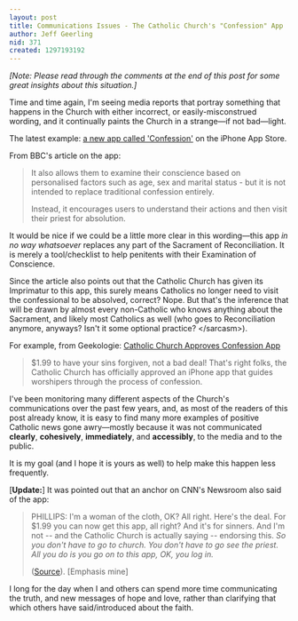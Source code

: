```yaml
---
layout: post
title: Communications Issues - The Catholic Church's "Confession" App
author: Jeff Geerling
nid: 371
created: 1297193192
---
```

<p><em>[Note: Please read through the comments at the end of this post for some great insights about this situation.]</em></p>
<p>Time and time again, I'm seeing media reports that portray something that happens in the Church with either incorrect, or easily-misconstrued wording, and it continually paints the Church in a strange—if not bad—light.</p>
<p>The latest example: <a href="http://www.bbc.co.uk/news/technology-12391129">a new app called 'Confession'</a> on the iPhone App Store.</p>
<p>From BBC's article on the app:</p>
<blockquote>
<p>It also allows them to examine their conscience based on personalised factors such as age, sex and marital status - but it is not intended to replace traditional confession entirely.</p>
<p>Instead, it encourages users to understand their actions and then visit their priest for absolution.</p>
</blockquote>
<p>It would be nice if we could be a little more clear in this wording—this app <em>in no way whatsoever</em> replaces any part of the Sacrament of Reconciliation. It is merely a tool/checklist to help penitents with their Examination of Conscience.</p>
<p>Since the article also points out that the Catholic Church has given its Imprimatur to this app, this surely means Catholics no longer need to visit the confessional to be absolved, correct? Nope. But that's the inference that will be drawn by almost every non-Catholic who knows anything about the Sacrament, and likely most Catholics as well (who goes to Reconciliation anymore, anyways? Isn't it some optional practice? &lt;/sarcasm&gt;).</p>
<p>For example, from Geekologie: <a href="http://www.geekologie.com/2011/02/catholic_church_approves_confe.php">Catholic Church Approves Confession App</a></p>
<blockquote>
<p>$1.99 to have your sins forgiven, not a bad deal! That's right folks, the Catholic Church has officially approved an iPhone app that guides worshipers through the process of confession.<span>&nbsp;</span></p>
</blockquote>
<p>I've been monitoring many different aspects of the Church's communications over the past few years, and, as most of the readers of this post already know, it is easy to find many more examples of positive Catholic news gone awry—mostly because it was not communicated <strong>clearly</strong>, <strong>cohesively</strong>,&nbsp;<strong>immediately</strong>, and <strong>accessibly</strong>, to the media and to the public.</p>
<p>It is my goal (and I hope it is yours as well) to help make this happen less frequently.</p>
<p>[<strong>Update:</strong>] It was pointed out that an anchor on CNN's Newsroom also said of the app:</p>
<blockquote>
<p>PHILLIPS: I'm a woman of the cloth, OK? All right. Here's the deal. For $1.99 you can now get this app, all right? And it's for sinners. And I'm not -- and the Catholic Church is actually saying -- endorsing this. <em>So you don't have to go to church. You don't have to go see the priest. All you do is you go on to this app, OK, you log in.</em></p>
<p>(<a href="http://www.newsbusters.org/blogs/mike-bates/2011/02/08/cnns-phillips-reports-priests-arent-necessary-confession#ixzz1DOuD43eV">Source</a>). [Emphasis mine]</p>
</blockquote>
<p>I long for the day when I and others can spend more time communicating the truth, and new messages of hope and love, rather than clarifying that which others have said/introduced about the faith.</p>
